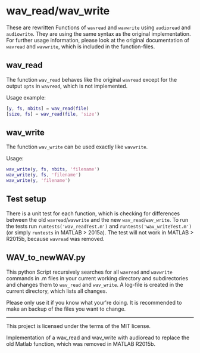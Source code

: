 # wav_read/wav_write
These are rewritten Functions of `wavread` and `wavwrite` using `audioread` and
`audiowrite`. They are using the same syntax as the original implementation. For
further usage information, please look at the original documentation of
`wavread` and `wavwrite`, which is included in the function-files.

## wav_read
The function `wav_read` behaves like the original `wavread` except for the
output `opts` in `wavread`, which is not implemented.


Usage example:
```matlab
[y, fs, nbits] = wav_read(file)
[size, fs] = wav_read(file, 'size')
```

## wav_write
The function `wav_write` can be used exactly like `wavwrite`.

Usage:
```matlab
wav_write(y, fs, nbits, 'filename')
wav_write(y, fs, 'filename')
wav_write(y, 'filename')
```

## Test setup
There is a unit test for each function, which is checking for differences
between the old `wavread`/`wavwrite` and the new `wav_read`/`wav_write`. To run
the tests run `runtests('wav_readTest.m')` and `runtests('wav_writeTest.m')` (or
simply `runtests` in MATLAB > 2015a). The test will not work in MATLAB > R2015b, 
because `wavread` was removed.

## WAV_to_newWAV.py
This python Script recursively searches for all `wavread` and `wavwrite`
commands in .m files in your current working directory and subdirectories and
changes them to `wav_read` and `wav_write`. A log-file is created in the current
directory, which lists all changes.

Please only use it if you know what your're doing. It is recommended to make an
backup of the files you want to change.

---------------
This project is licensed under the terms of the MIT license.

Implementation of a wav_read and wav_write with audioread to replace the old Matlab function, which was removed in MATLAB R2015b.
